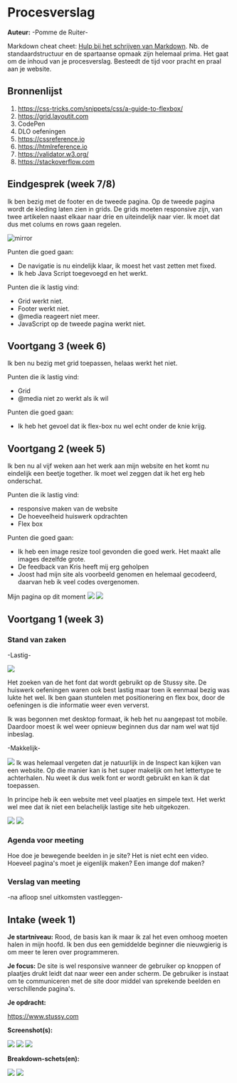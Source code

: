 # Procesverslag
**Auteur:** -Pomme de Ruiter-

Markdown cheat cheet: [Hulp bij het schrijven van Markdown](https://github.com/adam-p/markdown-here/wiki/Markdown-Cheatsheet). Nb. de standaardstructuur en de spartaanse opmaak zijn helemaal prima. Het gaat om de inhoud van je procesverslag. Besteedt de tijd voor pracht en praal aan je website.



## Bronnenlijst
1. https://css-tricks.com/snippets/css/a-guide-to-flexbox/
2. https://grid.layoutit.com
3. CodePen
4. DLO oefeningen
5. https://cssreference.io
6. https://htmlreference.io
7. https://validator.w3.org/
8. https://stackoverflow.com



## Eindgesprek (week 7/8)

Ik ben bezig met de footer en de tweede pagina. Op de tweede pagina wordt de kleding laten zien in grids. De grids moeten responsive zijn, van twee artikelen naast elkaar naar drie en uiteindelijk naar vier. Ik moet dat dus met colums en rows gaan regelen. 

![mirror](images/grids.png)

Punten die goed gaan:
- De navigatie is nu eindelijk klaar, ik moest het vast zetten met fixed.
- Ik heb Java Script toegevoegd en het werkt.

Punten die ik lastig vind:
- Grid werkt niet.
- Footer werkt niet.
- @media reageert niet meer.
- JavaScript op de tweede pagina werkt niet.



## Voortgang 3 (week 6)

Ik ben nu bezig met grid toepassen, helaas werkt het niet. 

Punten die ik lastig vind:
- Grid
- @media niet zo werkt als ik wil

Punten die goed gaan:
- Ik heb het gevoel dat ik flex-box nu wel echt onder de knie krijg.



## Voortgang 2 (week 5)

Ik ben nu al vijf weken aan het werk aan mijn website en het komt nu eindelijk een beetje together. Ik moet wel zeggen dat ik het erg heb onderschat. 

Punten die ik lastig vind:
- responsive maken van de website
- De hoeveelheid huiswerk opdrachten 
- Flex box

Punten die goed gaan:
- Ik heb een image resize tool gevonden die goed werk. Het maakt alle images dezelfde grote.
- De feedback van Kris heeft mij erg geholpen
- Joost had mijn site als voorbeeld genomen en helemaal gecodeerd, daarvan heb ik veel codes overgenomen. 

Mijn pagina op dit moment 
![](images/voortgang.PNG)
![](images/voortgangweek5.PNG)



## Voortgang 1 (week 3)

### Stand van zaken

-Lastig-

![](images/website.png)

Het zoeken van de het font dat wordt gebruikt op de Stussy site. De huiswerk oefeningen waren ook best lastig maar toen ik eenmaal bezig was lukte het wel. 
Ik ben gaan stuntelen met positionering en flex box, door de oefeningen is die informatie weer even ververst. 

Ik was begonnen met desktop formaat, ik heb het nu aangepast tot mobile. Daardoor moest ik wel weer opnieuw beginnen dus dar nam wel wat tijd inbeslag. 

-Makkelijk-

![](images/font.PNG)
Ik was helemaal vergeten dat je natuurlijk in de Inspect kan kijken van een website. Op die manier kan is het super makelijk om het lettertype te achterhalen. 
Nu weet ik dus welk font er wordt gebruikt en kan ik dat toepassen. 

In principe heb ik een website met veel plaatjes en simpele text. Het werkt wel mee dat ik niet een belachelijk lastige site heb uitgekozen. 

![](images/voortgangeen.PNG)
![](images/voortgangtwee.PNG)
### Agenda voor meeting

Hoe doe je bewegende beelden in je site? Het is niet echt een video.
Hoeveel pagina's moet je eigenlijk maken?
Een imange dof maken?


### Verslag van meeting

-na afloop snel uitkomsten vastleggen-



## Intake (week 1)

**Je startniveau:** 
Rood, de basis kan ik maar ik zal het even omhoog moeten halen in mijn hoofd. Ik ben dus een gemiddelde beginner die nieuwgierig is om meer te leren over programmeren. 

**Je focus:** 
De site is wel responsive wanneer de gebruiker op knoppen of plaatjes drukt leidt dat naar weer een ander scherm. De gebruiker is instaat om te communiceren met de site door middel van sprekende beelden en verschillende pagina's. 

**Je opdracht:** 

https://www.stussy.com


**Screenshot(s):**

![](images/stussy.png)
![](images/stussy1.png)
![](images/stussy2.png)


**Breakdown-schets(en):**

![](images/breakdown.png)
![](images/breakdown2.png)
